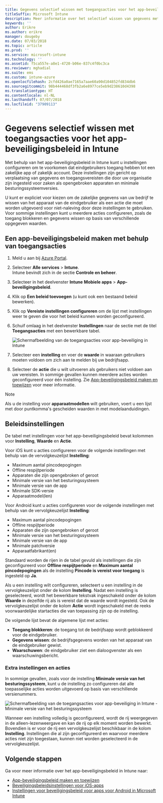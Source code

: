 ```yaml
---
title: Gegevens selectief wissen met toegangsacties voor het app-beveiligingsbeleid
titleSuffix: Microsoft Intune
description: Meer informatie over het selectief wissen van gegevens met toegangsacties voor het app-beveiligingsbeleid in Microsoft Intune.
keywords: ''
author: Erikre
ms.author: erikre
manager: dougeby
ms.date: 07/03/2018
ms.topic: article
ms.prod: ''
ms.service: microsoft-intune
ms.technology: ''
ms.assetid: f5ca557e-a8e1-4720-b06e-837c4f0bc3ca
ms.reviewer: mghadial
ms.suite: ems
ms.custom: intune-azure
ms.openlocfilehash: 2cfd426a0ae7165a7aae60a90d104852fd834db6
ms.sourcegitcommit: 98b444468df3fb2a6e8977ce5eb9d238610d4398
ms.translationtype: HT
ms.contentlocale: nl-NL
ms.lasthandoff: 07/07/2018
ms.locfileid: "37909113"
---
```

# <a name="selectively-wipe-data-using-app-protection-policy-access-actions-in-intune"></a>Gegevens selectief wissen met toegangsacties voor het app-beveiligingsbeleid in Intune

Met behulp van het app-beveiligingsbeleid in Intune kunt u instellingen configureren om te voorkomen dat eindgebruikers toegang hebben tot een zakelijke app of zakelijk account. Deze instellingen zijn gericht op verplaatsing van gegevens en toegangsvereisten die door uw organisatie zijn ingesteld voor zaken als opengebroken apparaten en minimale besturingssysteemversies.
 
U kunt er expliciet voor kiezen om de zakelijke gegevens van uw bedrijf te wissen van het apparaat van de eindgebruiker als een actie die moet worden uitgevoerd voor niet-naleving door deze instellingen te gebruiken. Voor sommige instellingen kunt u meerdere acties configureren, zoals de toegang blokkeren en gegevens wissen op basis van verschillende opgegeven waarden.

## <a name="create-an-app-protection-policy-using-access-actions"></a>Een app-beveiligingsbeleid maken met behulp van toegangsacties

1. Meld u aan bij [Azure Portal](https://portal.azure.com).
2. Selecteer **Alle services** > **Intune**.  
    Intune bevindt zich in de sectie **Controle en beheer**.
3. Selecteer in het deelvenster **Intune** **Mobiele apps** > **App-beveiligingsbeleid**.
4. Klik op **Een beleid toevoegen** (u kunt ook een bestaand beleid bewerken). 
5. Klik op **Vereiste instellingen configureren** om de lijst met instellingen weer te geven die voor het beleid kunnen worden geconfigureerd. 
6. Schuif omlaag in het deelvenster **Instellingen** naar de sectie met de titel **Toegangsacties** met een bewerkbare tabel.

    ![Schermafbeelding van de toegangsacties voor app-beveiliging in Intune](./media/apps-selective-wipe-access-actions01.png)

7. Selecteer een **instelling** en voer de **waarde** in waaraan gebruikers moeten voldoen om zich aan te melden bij uw bedrijfsapp. 
8. Selecteer de **actie** die u wilt uitvoeren als gebruikers niet voldoen aan uw vereisten. In sommige gevallen kunnen meerdere acties worden geconfigureerd voor één instelling. Zie [App-beveiligingsbeleid maken en toewijzen](app-protection-policies.md) voor meer informatie.

>[!NOTE]
> Als u de instelling voor **apparaatmodellen** wilt gebruiken, voert u een lijst met door puntkomma's gescheiden waarden in met modelaanduidingen. 

## <a name="policy-settings"></a>Beleidsinstellingen 

De tabel met instellingen voor het app-beveiligingsbeleid bevat kolommen voor **Instelling**, **Waarde** en **Actie**.

Voor iOS kunt u acties configureren voor de volgende instellingen met behulp van de vervolgkeuzelijst **Instelling**:
-  Maximum aantal pincodepogingen
-  Offline respijtperiode
-  Apparaten die zijn opengebroken of geroot
-  Minimale versie van het besturingssysteem
-  Minimale versie van de app
-  Minimale SDK-versie
-  Apparaatmodel(len)

Voor Android kunt u acties configureren voor de volgende instellingen met behulp van de vervolgkeuzelijst **Instelling**:
-  Maximum aantal pincodepogingen
-  Offline respijtperiode
-  Apparaten die zijn opengebroken of geroot
-  Minimale versie van het besturingssysteem
-  Minimale versie van de app
-  Minimale patchversie
-  Apparaatfabrikant(en)

Standaard worden de rijen in de tabel gevuld als instellingen die zijn geconfigureerd voor **Offline respijtperiode** en **Maximum aantal pincodepogingen** als de instelling **Pincode is vereist voor toegang** is ingesteld op **Ja**.
 
Als u een instelling wilt configureren, selecteert u een instelling in de vervolgkeuzelijst onder de kolom **Instelling**. Nadat een instelling is geselecteerd, wordt het bewerkbare tekstvak ingeschakeld onder de kolom **Waarde** in dezelfde rij als is vereist dat de waarde wordt ingesteld. Ook de vervolgkeuzelijst onder de kolom **Actie** wordt ingeschakeld met de reeks voorwaardelijke startacties die van toepassing zijn op de instelling. 

De volgende lijst bevat de algemene lijst met acties:
-  **Toegang blokkeren**: de toegang tot de bedrijfsapp wordt geblokkeerd voor de eindgebruiker.
-  **Gegevens wissen**: de bedrijfsgegevens worden van het apparaat van de eindgebruiker gewist.
-  **Waarschuwen**: de eindgebruiker ziet een dialoogvenster als een waarschuwingsbericht.

### <a name="additional-settings-and-actions"></a>Extra instellingen en acties 

In sommige gevallen, zoals voor de instelling **Minimale versie van het besturingssysteem**, kunt u de instelling zo configureren dat alle toepasselijke acties worden uitgevoerd op basis van verschillende versienummers. 

![Schermafbeelding van de toegangsacties voor app-beveiliging in Intune - Minimale versie van het besturingssysteem](./media/apps-selective-wipe-access-actions05.png)

Wanneer een instelling volledig is geconfigureerd, wordt de rij weergegeven in de alleen-lezenweergave en kan de rij op elk moment worden bewerkt. Bovendien is er voor de rij een vervolgkeuzelijst beschikbaar in de kolom **Instelling**. Instellingen die al zijn geconfigureerd en waarvoor meerdere acties niet zijn toegestaan, kunnen niet worden geselecteerd in de vervolgkeuzelijst.

## <a name="next-steps"></a>Volgende stappen

Ga voor meer informatie over het app-beveiligingsbeleid in Intune naar:
- [App-beveiligingsbeleid maken en toewijzen](app-protection-policies.md)
- [Beveiligingsbeleidsinstellingen voor iOS-apps](app-protection-policy-settings-ios.md)
- [Instellingen voor beveiligingsbeleid voor apps voor Android in Microsoft Intune](app-protection-policy-settings-android.md) 



